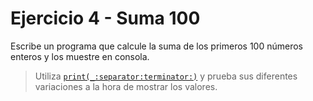 # Ejercicio 4 - Suma 100

Escribe un programa que calcule la suma de los primeros 100 números enteros y los muestre en consola. 

> Utiliza [`print(_:separator:terminator:)`](https://developer.apple.com/documentation/swift/1541053-print) y prueba sus diferentes variaciones a la hora de mostrar los valores.
